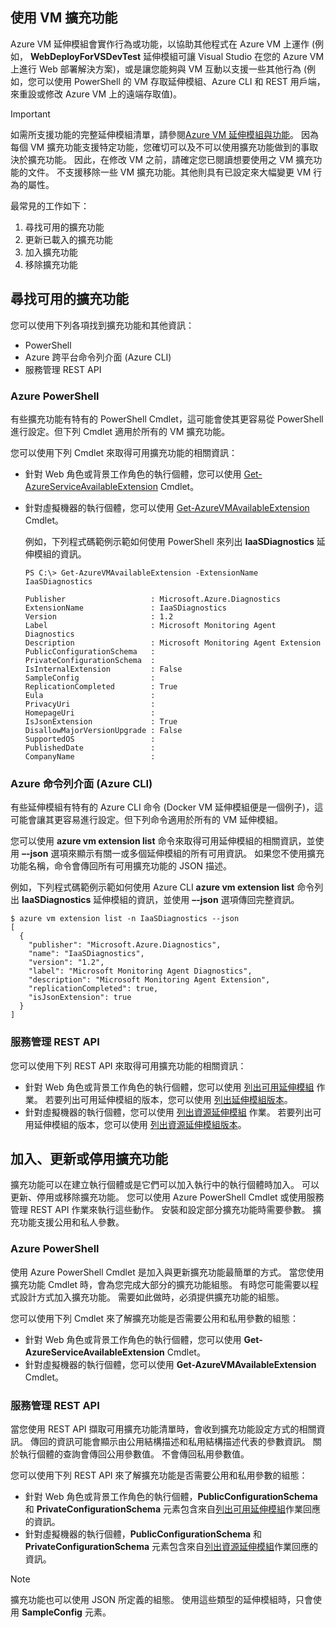 


## <a name="using-vm-extensions"></a>使用 VM 擴充功能
Azure VM 延伸模組會實作行為或功能，以協助其他程式在 Azure VM 上運作 (例如， **WebDeployForVSDevTest** 延伸模組可讓 Visual Studio 在您的 Azure VM 上進行 Web 部署解決方案)，或是讓您能夠與 VM 互動以支援一些其他行為 (例如，您可以使用 PowerShell 的 VM 存取延伸模組、Azure CLI 和 REST 用戶端，來重設或修改 Azure VM 上的遠端存取值)。

> [!IMPORTANT]
> 如需所支援功能的完整延伸模組清單，請參閱[Azure VM 延伸模組與功能](../articles/virtual-machines/windows/extensions-features.md?toc=%2fazure%2fvirtual-machines%2fwindows%2ftoc.json)。 因為每個 VM 擴充功能支援特定功能，您確切可以及不可以使用擴充功能做到的事取決於擴充功能。 因此，在修改 VM 之前，請確定您已閱讀想要使用之 VM 擴充功能的文件。 不支援移除一些 VM 擴充功能。其他則具有已設定來大幅變更 VM 行為的屬性。
> 
> 

最常見的工作如下：

1. 尋找可用的擴充功能
2. 更新已載入的擴充功能
3. 加入擴充功能
4. 移除擴充功能

## <a name="find-available-extensions"></a>尋找可用的擴充功能
您可以使用下列各項找到擴充功能和其他資訊：

* PowerShell
* Azure 跨平台命令列介面 (Azure CLI)
* 服務管理 REST API

### <a name="azure-powershell"></a>Azure PowerShell
有些擴充功能有特有的 PowerShell Cmdlet，這可能會使其更容易從 PowerShell 進行設定。但下列 Cmdlet 適用於所有的 VM 擴充功能。

您可以使用下列 Cmdlet 來取得可用擴充功能的相關資訊：

* 針對 Web 角色或背景工作角色的執行個體，您可以使用 [Get-AzureServiceAvailableExtension](https://msdn.microsoft.com/library/azure/dn722498.aspx) Cmdlet。
* 針對虛擬機器的執行個體，您可以使用 [Get-AzureVMAvailableExtension](https://msdn.microsoft.com/library/azure/dn722480.aspx) Cmdlet。
  
   例如，下列程式碼範例示範如何使用 PowerShell 來列出 **IaaSDiagnostics** 延伸模組的資訊。
  
      PS C:\> Get-AzureVMAvailableExtension -ExtensionName IaaSDiagnostics
  
      Publisher                   : Microsoft.Azure.Diagnostics
      ExtensionName               : IaaSDiagnostics
      Version                     : 1.2
      Label                       : Microsoft Monitoring Agent Diagnostics
      Description                 : Microsoft Monitoring Agent Extension
      PublicConfigurationSchema   :
      PrivateConfigurationSchema  :
      IsInternalExtension         : False
      SampleConfig                :
      ReplicationCompleted        : True
      Eula                        :
      PrivacyUri                  :
      HomepageUri                 :
      IsJsonExtension             : True
      DisallowMajorVersionUpgrade : False
      SupportedOS                 :
      PublishedDate               :
      CompanyName                 :

### <a name="azure-command-line-interface-azure-cli"></a>Azure 命令列介面 (Azure CLI)
有些延伸模組有特有的 Azure CLI 命令 (Docker VM 延伸模組便是一個例子)，這可能會讓其更容易進行設定。但下列命令適用於所有的 VM 延伸模組。

您可以使用 **azure vm extension list** 命令來取得可用延伸模組的相關資訊，並使用 **–-json** 選項來顯示有關一或多個延伸模組的所有可用資訊。 如果您不使用擴充功能名稱，命令會傳回所有可用擴充功能的 JSON 描述。

例如，下列程式碼範例示範如何使用 Azure CLI **azure vm extension list** 命令列出 **IaaSDiagnostics** 延伸模組的資訊，並使用 **–-json** 選項傳回完整資訊。

    $ azure vm extension list -n IaaSDiagnostics --json
    [
      {
        "publisher": "Microsoft.Azure.Diagnostics",
        "name": "IaaSDiagnostics",
        "version": "1.2",
        "label": "Microsoft Monitoring Agent Diagnostics",
        "description": "Microsoft Monitoring Agent Extension",
        "replicationCompleted": true,
        "isJsonExtension": true
      }
    ]



### <a name="service-management-rest-apis"></a>服務管理 REST API
您可以使用下列 REST API 來取得可用擴充功能的相關資訊：

* 針對 Web 角色或背景工作角色的執行個體，您可以使用 [列出可用延伸模組](https://msdn.microsoft.com/library/dn169559.aspx) 作業。 若要列出可用延伸模組的版本，您可以使用 [列出延伸模組版本](https://msdn.microsoft.com/library/dn495437.aspx)。
* 針對虛擬機器的執行個體，您可以使用 [列出資源延伸模組](https://msdn.microsoft.com/library/dn495441.aspx) 作業。 若要列出可用延伸模組的版本，您可以使用 [列出資源延伸模組版本](https://msdn.microsoft.com/library/dn495440.aspx)。

## <a name="add-update-or-disable-extensions"></a>加入、更新或停用擴充功能
擴充功能可以在建立執行個體或是它們可以加入執行中的執行個體時加入。 可以更新、停用或移除擴充功能。 您可以使用 Azure PowerShell Cmdlet 或使用服務管理 REST API 作業來執行這些動作。 安裝和設定部分擴充功能時需要參數。 擴充功能支援公用和私人參數。

### <a name="azure-powershell"></a>Azure PowerShell
使用 Azure PowerShell Cmdlet 是加入與更新擴充功能最簡單的方式。 當您使用擴充功能 Cmdlet 時，會為您完成大部分的擴充功能組態。 有時您可能需要以程式設計方式加入擴充功能。 需要如此做時，必須提供擴充功能的組態。

您可以使用下列 Cmdlet 來了解擴充功能是否需要公用和私用參數的組態：

* 針對 Web 角色或背景工作角色的執行個體，您可以使用 **Get-AzureServiceAvailableExtension** Cmdlet。
* 針對虛擬機器的執行個體，您可以使用 **Get-AzureVMAvailableExtension** Cmdlet。

### <a name="service-management-rest-apis"></a>服務管理 REST API
當您使用 REST API 擷取可用擴充功能清單時，會收到擴充功能設定方式的相關資訊。 傳回的資訊可能會顯示由公用結構描述和私用結構描述代表的參數資訊。 關於執行個體的查詢會傳回公用參數值。 不會傳回私用參數值。

您可以使用下列 REST API 來了解擴充功能是否需要公用和私用參數的組態：

* 針對 Web 角色或背景工作角色的執行個體，**PublicConfigurationSchema** 和 **PrivateConfigurationSchema** 元素包含來自[列出可用延伸模組](https://msdn.microsoft.com/library/dn169559.aspx)作業回應的資訊。
* 針對虛擬機器的執行個體，**PublicConfigurationSchema** 和 **PrivateConfigurationSchema** 元素包含來自[列出資源延伸模組](https://msdn.microsoft.com/library/dn495441.aspx)作業回應的資訊。

> [!NOTE]
> 擴充功能也可以使用 JSON 所定義的組態。 使用這些類型的延伸模組時，只會使用 **SampleConfig** 元素。
> 
> 

